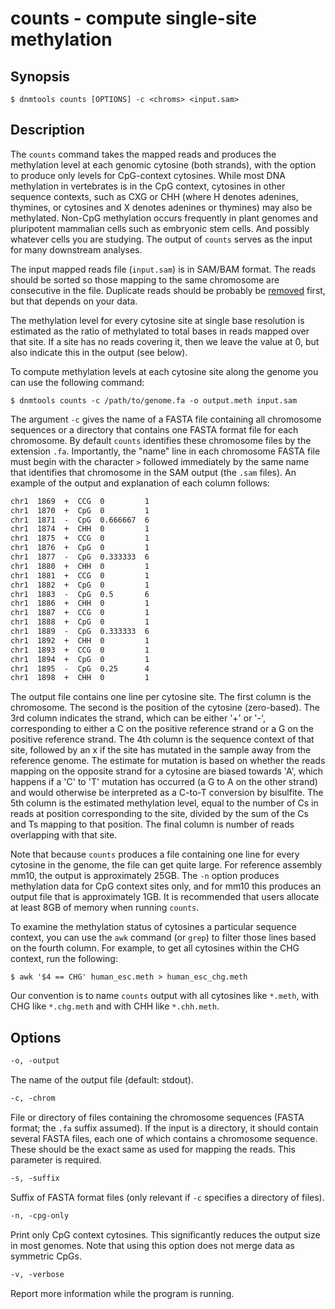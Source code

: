 # counts - compute single-site methylation

## Synopsis
```console
$ dnmtools counts [OPTIONS] -c <chroms> <input.sam>
```

## Description

The `counts` command takes the mapped reads and produces the
methylation level at each genomic cytosine (both strands), with the
option to produce only levels for CpG-context cytosines.  While most
DNA methylation in vertebrates is in the CpG context, cytosines in
other sequence contexts, such as CXG or CHH (where H denotes adenines,
thymines, or cytosines and X denotes adenines or thymines) may also be
methylated. Non-CpG methylation occurs frequently in plant genomes and
pluripotent mammalian cells such as embryonic stem cells. And possibly
whatever cells you are studying. The output of `counts` serves as the
input for many downstream analyses.

The input mapped reads file (`input.sam`) is in SAM/BAM format. The
reads should be sorted so those mapping to the same chromosome are
consecutive in the file. Duplicate reads should be probably be
[removed](../uniq) first, but that depends on your data.

The methylation level for every cytosine site at single base
resolution is estimated as the ratio of methylated to total bases in
reads mapped over that site. If a site has no reads covering it, then
we leave the value at 0, but also indicate this in the output (see
below).

To compute methylation levels at each cytosine site along
the genome you can use the following command:
```console
$ dnmtools counts -c /path/to/genome.fa -o output.meth input.sam
```

The argument `-c` gives the name of a FASTA file containing all
chromosome sequences or a directory that contains one FASTA format
file for each chromosome. By default `counts` identifies these
chromosome files by the extension `.fa`. Importantly, the "name" line
in each chromosome FASTA file must begin with the character `>`
followed immediately by the same name that identifies that chromosome
in the SAM output (the `.sam` files). An example of the output and
explanation of each column follows:
```txt
chr1  1869  +  CCG  0         1
chr1  1870  +  CpG  0         1
chr1  1871  -  CpG  0.666667  6
chr1  1874  +  CHH  0         1
chr1  1875  +  CCG  0         1
chr1  1876  +  CpG  0         1
chr1  1877  -  CpG  0.333333  6
chr1  1880  +  CHH  0         1
chr1  1881  +  CCG  0         1
chr1  1882  +  CpG  0         1
chr1  1883  -  CpG  0.5       6
chr1  1886  +  CHH  0         1
chr1  1887  +  CCG  0         1
chr1  1888  +  CpG  0         1
chr1  1889  -  CpG  0.333333  6
chr1  1892  +  CHH  0         1
chr1  1893  +  CCG  0         1
chr1  1894  +  CpG  0         1
chr1  1895  -  CpG  0.25      4
chr1  1898  +  CHH  0         1
```

The output file contains one line per cytosine site. The first column
is the chromosome. The second is the position of the cytosine
(zero-based). The 3rd column indicates the strand, which can be either
'+' or '-', corresponding to either a C on the positive reference
strand or a G on the positive reference strand. The 4th column is the
sequence context of that site, followed by an x if the site has
mutated in the sample away from the reference genome. The estimate for
mutation is based on whether the reads mapping on the opposite strand
for a cytosine are biased towards 'A', which happens if a 'C' to 'T'
mutation has occurred (a G to A on the other strand) and would
otherwise be interpreted as a C-to-T conversion by bisulfite. The 5th
column is the estimated methylation level, equal to the number of Cs
in reads at position corresponding to the site, divided by the sum of
the Cs and Ts mapping to that position. The final column is number of
reads overlapping with that site.

Note that because `counts` produces a file containing one line for
every cytosine in the genome, the file can get quite large. For
reference assembly mm10, the output is approximately 25GB. The `-n`
option produces methylation data for CpG context sites only, and for
mm10 this produces an output file that is approximately 1GB. It is
recommended that users allocate at least 8GB of memory when running
`counts`.

To examine the methylation status of cytosines a particular sequence
context, you can use the `awk` command (or `grep`) to filter those
lines based on the fourth column. For example, to get all cytosines
within the CHG context, run the following:
```console
$ awk '$4 == CHG' human_esc.meth > human_esc_chg.meth
```
Our convention is to name `counts` output with all cytosines like
`*.meth`, with CHG like `*.chg.meth` and with CHH like `*.chh.meth`.

## Options

```txt
-o, -output
```
The name of the output file (default: stdout).

```txt
-c, -chrom
```
File or directory of files containing the chromosome sequences (FASTA
format; the `.fa` suffix assumed). If the input is a directory, it
should contain several FASTA files, each one of which contains a
chromosome sequence. These should be the exact same as used for
mapping the reads. This parameter is required.

```txt
-s, -suffix
```
Suffix of FASTA format files (only relevant if `-c` specifies a
directory of files).

```txt
-n, -cpg-only
```
Print only CpG context cytosines. This significantly reduces the
output size in most genomes. Note that using this option does not
merge data as symmetric CpGs.

```txt
-v, -verbose
```
Report more information while the program is running.
